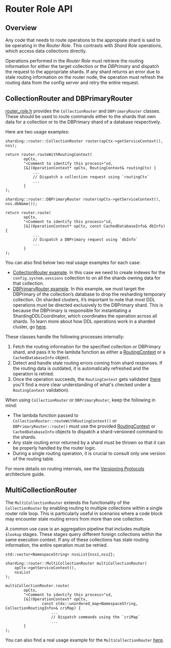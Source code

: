# Router Role API

## Overview

Any code that needs to route operations to the appropiate shard is said to be operating in the _Router Role_. This contrasts with _Shard Role_ operations, which access data collections directly.

Operations performed in the _Router Role_ must retrieve the routing information for either the target collection or the _DBPrimary_ and dispatch the request to the appropriate shards. If any shard returns an error due to stale routing information on the router node, the operation must refresh the routing data from the config server and retry the entire request.

## CollectionRouter and DBPrimaryRouter

[router_role.h](https://github.com/mongodb/mongo/blob/57f6749350f1c01904c726af505759df3f937424/src/mongo/s/router_role.h) provides the `CollectionRouter` and `DBPrimaryRouter` classes. These should be used to route commands either to the shards that own data for a collection or to the DBPrimary shard of a database respectively.

Here are two usage examples:

```
sharding::router::CollectionRouter router(opCtx->getServiceContext(), nss);

return router.routeWithRoutingContext(
        opCtx,
        "<Comment to identify this process>"sd,
        [&](OperationContext* opCtx, RoutingContext& routingCtx) {
            ...
            // Dispatch a collection request using `routingCtx`
            ...
        }
);
```

```
sharding::router::DBPrimaryRouter router(opCtx->getServiceContext(), nss.dbName());

return router.route(
        opCtx,
        "<Comment to identify this process>"sd,
        [&](OperationContext* opCtx, const CachedDatabaseInfo& dbInfo) {
            ...
            // Dispatch a DBPrimary request using `dbInfo`
            ...
        }
);
```

You can also find below two real usage examples for each case:

- [CollectionRouter example](https://github.com/mongodb/mongo/blob/66405cdf815cdd2504ea4360f3317657e0dbda92/src/mongo/db/s/rename_collection_coordinator.cpp#L630-L642). In this case we need to create indexes for the `config.system.sessions` collection to on all the shards owning data for that collection.
- [DBPrimaryRouter example](https://github.com/mongodb/mongo/blob/25ddfc96fc2adb2859e91f0401d95b32f3d7af40/src/mongo/db/s/resharding/resharding_manual_cleanup.cpp#L288-L304). In this example, we must target the DBPrimary of the collection’s database to drop the resharding temporary collection. On sharded clusters, it’s important to note that most DDL operations must be directed exclusively to the DBPrimary shard. This is because the DBPrimary is responsible for instantiating a ShardingDDLCoordinator, which coordinates the operation across all shards. To learn more about how DDL operations work in a sharded cluster, go [here](../ddl/README_ddl_operations.md).

These classes handle the following processes internally:

1. Fetch the routing information for the specified collection or DBPrimary shard, and pass it to the lambda function as either a [RoutingContext](../s/query/README_aggregation.md) or a `CachedDatabaseInfo` object.
2. Detect and handle stale routing errors coming from shard responses. If the routing data is outdated, it is automatically refreshed and the operation is retried.
3. Once the operation succeeds, the `RoutingContext` gets validated ([here](../s/query/README_routing_context.md#invariants) you'll find a more clear understanding of what's checked under a `RoutingContext` validation).

When using `CollectionRouter` or `DBPrimaryRouter`, keep the following in mind:

- The lambda function passed to `CollectionRouter::routeWithRoutingContext()` or `DBPrimaryRouter::route()` must use the provided [RoutingContext](../s/query/README_aggregation.md) or `CachedDatabaseInfo` objects to dispatch a shard-versioned command to the shards.
- Any stale routing error returned by a shard must be thrown so that it can be properly handled by the router logic.
- During a single routing operation, it is crucial to consult only one version of the routing table.

For more details on routing internals, see the [Versioning Protocols](../versioning_protocol/README_versioning_protocols.md) architecture guide.

## MultiCollectionRouter

The `MultiCollectionRouter` extends the functionality of the `CollectionRouter` by enabling routing to multiple collections within a single router role loop. This is particularly useful in scenarios where a code block may encounter stale routing errors from more than one collection.

A common use case is an aggregation pipeline that includes multiple `$lookup` stages. These stages query different foreign collections within the same execution context. If any of these collections has stale routing information, the entire operation must be retried.

```
std::vector<NamespaceString> nssList{nss1,nss2};

sharding::router::MultiCollectionRouter multiCollectionRouter(
    opCtx->getServiceContext(),
    nssList
);

multiCollectionRouter.route(
        opCtx,
        "<Comment to identify this process>"sd,
        [&](OperationContext* opCtx,
                const stdx::unordered_map<NamespaceString, CollectionRoutingInfo>& criMap) {
                    ...
                    // Dispatch commands using the `criMap`
                    ...
        }
);
```

You can also find a real usage example for the `MultiCollectionRouter` [here](https://github.com/mongodb/mongo/blob/8ceda1cf09d3b04d3010136777576f8ddd405f94/src/mongo/db/pipeline/initialize_auto_get_helper.h#L99-L124).
